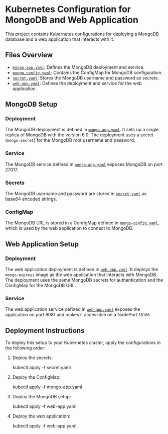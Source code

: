 # Kubernetes Configuration for MongoDB and Web Application

This project contains Kubernetes configurations for deploying a MongoDB database and a web application that interacts with it.

## Files Overview

- [`mongo-app.yaml`](mongo-app.yaml): Defines the MongoDB deployment and service.
- [`mongo-config.yaml`](mongo-config.yaml): Contains the ConfigMap for MongoDB configuration.
- [`secret.yaml`](secret.yaml): Stores the MongoDB username and password as secrets.
- [`web-app.yaml`](web-app.yaml): Defines the deployment and service for the web application.

## MongoDB Setup

### Deployment

The MongoDB deployment is defined in [`mongo-app.yaml`](mongo-app.yaml). It sets up a single replica of MongoDB with the version 6.0. The deployment uses a secret (`mongo-secret`) for the MongoDB root username and password.

### Service

The MongoDB service defined in [`mongo-app.yaml`](mongo-app.yaml) exposes MongoDB on port 27017.

### Secrets

The MongoDB username and password are stored in [`secret.yaml`](secret.yaml) as base64 encoded strings.

### ConfigMap

The MongoDB URL is stored in a ConfigMap defined in [`mongo-config.yaml`](mongo-config.yaml), which is used by the web application to connect to MongoDB.

## Web Application Setup

### Deployment

The web application deployment is defined in [`web-app.yaml`](web-app.yaml). It deploys the `mongo-express` image as the web application that interacts with MongoDB. The deployment uses the same MongoDB secrets for authentication and the ConfigMap for the MongoDB URL.

### Service

The web application service defined in [`web-app.yaml`](web-app.yaml) exposes the application on port 8081 and makes it accessible on a NodePort `30100`.

## Deployment Instructions

To deploy this setup to your Kubernetes cluster, apply the configurations in the following order:

1. Deploy the secrets:

   kubectl apply -f secret.yaml

2. Deploy the ConfigMap:

   kubectl apply -f mongo-app.yaml

3. Deploy the MongoDB setup:

   kubectl apply -f web-app.yaml

4. Deploy the web application:

   kubectl apply -f web-app.yaml
